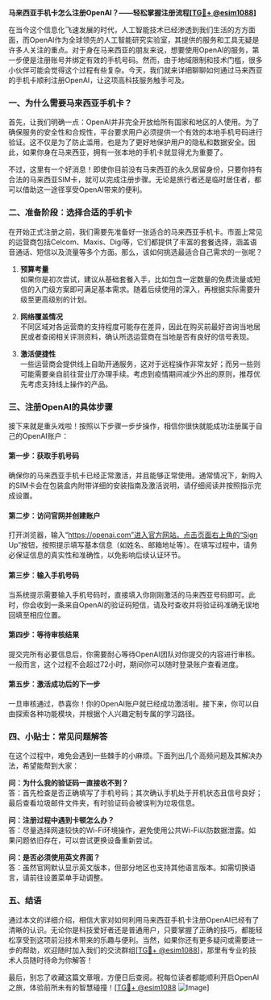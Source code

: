 **马来西亚手机卡怎么注册OpenAI？——轻松掌握注册流程[[TG💪+ @esim1088](https://t.me/s/esim1088)]**

在当今这个信息化飞速发展的时代，人工智能技术已经渗透到我们生活的方方面面，而OpenAI作为全球领先的人工智能研究实验室，其提供的服务和工具无疑是许多人关注的重点。对于身在马来西亚的朋友来说，想要使用OpenAI的服务，第一步便是注册账号并绑定有效的手机号码。然而，由于地域限制和技术门槛，很多小伙伴可能会觉得这个过程有些复杂。今天，我们就来详细聊聊如何通过马来西亚的手机卡顺利注册OpenAI，让这项高科技服务触手可及。

### **一、为什么需要马来西亚手机卡？**

首先，让我们明确一点：OpenAI并非完全开放给所有国家和地区的人使用。为了确保服务的安全性和合规性，平台要求用户必须提供一个有效的本地手机号码进行验证。这不仅是为了防止滥用，也是为了更好地保护用户的隐私和数据安全。因此，如果你身在马来西亚，拥有一张本地的手机卡就显得尤为重要了。

不过，这里有一个好消息！即使你目前没有马来西亚的永久居留身份，只要你持有合法的马来西亚SIM卡，就可以完成注册步骤。无论是旅行者还是临时居住者，都可以借助这一途径享受OpenAI带来的便利。

### **二、准备阶段：选择合适的手机卡**

在开始正式注册之前，我们需要先准备好一张适合的马来西亚手机卡。市面上常见的运营商包括Celcom、Maxis、Digi等，它们都提供了丰富的套餐选择，涵盖语音通话、短信以及流量等多个方面。那么，该如何挑选最适合自己需求的一张呢？

1. **预算考量**  
   如果你是初次尝试，建议从基础套餐入手，比如包含一定数量的免费流量或短信的入门级方案即可满足基本需求。随着后续使用的深入，再根据实际需要升级至更高级别的计划。

2. **网络覆盖情况**  
   不同区域对各运营商的支持程度可能存在差异，因此在购买前最好咨询当地居民或者查阅相关评测资料，确认所选运营商在当地是否有良好的信号表现。

3. **激活便捷性**  
   一些运营商会提供线上自助开通服务，这对于远程操作非常友好；而另一些则可能需要亲自前往营业厅办理手续。考虑到疫情期间减少外出的原则，推荐优先考虑支持线上操作的产品。

### **三、注册OpenAI的具体步骤**

接下来就是重头戏啦！按照以下步骤一步步操作，相信你很快就能成功注册属于自己的OpenAI账户：

#### **第一步：获取手机号码**
确保你的马来西亚手机卡已经正常激活，并且能够正常使用。通常情况下，新购入的SIM卡会在包装盒内附带详细的安装指南及激活说明，请仔细阅读并按照指示完成设置。

#### **第二步：访问官网并创建账户**
打开浏览器，输入“https://openai.com”进入官方网站。点击页面右上角的“Sign Up”按钮，按照提示填写基本信息（如姓名、邮箱地址等）。在填写过程中，请务必保证信息的真实性和准确性，以免影响后续认证环节。

#### **第三步：输入手机号码**
当系统提示需要输入手机号码时，直接填入你刚刚激活的马来西亚号码即可。此时，你会收到一条来自OpenAI的验证码短信，请及时查收并将验证码准确无误地回填至相应位置。

#### **第四步：等待审核结果**
提交完所有必要信息后，你需要耐心等待OpenAI团队对你提交的内容进行审核。一般而言，这个过程不会超过72小时，期间你可以随时登录账户查看进度。

#### **第五步：激活成功后的下一步**
一旦审核通过，恭喜你！你的OpenAI账户就已经成功激活啦。接下来，你可以自由探索各种功能模块，并根据个人兴趣定制专属的学习路径。

### **四、小贴士：常见问题解答**

在这个过程中，难免会遇到一些棘手的小麻烦。下面列出几个高频问题及其解决办法，希望能帮到大家：

**问：为什么我的验证码一直接收不到？**  
答：首先检查是否正确填写了手机号码；其次确认手机处于开机状态且信号良好；最后查看垃圾邮件文件夹，有时验证码会被误判为垃圾信息。

**问：注册过程中遇到卡顿怎么办？**  
答：尽量选择网速较快的Wi-Fi环境操作，避免使用公共Wi-Fi以防数据泄露。如果问题依旧存在，可以尝试更换设备重新尝试。

**问：是否必须使用英文界面？**  
答：虽然官网默认显示英文版本，但部分地区也支持其他语言版本。如需切换语言，请前往设置菜单手动调整。

### **五、结语**

通过本文的详细介绍，相信大家对如何利用马来西亚手机卡注册OpenAI已经有了清晰的认识。无论你是科技爱好者还是普通用户，只要掌握了正确的技巧，都能轻松享受到这项前沿技术带来的乐趣与便利。当然，如果你还有更多疑问或需要进一步的帮助，欢迎随时加入我们的交流群组[[TG💪+ @esim1088](https://t.me/s/esim1088)]，那里有专业的技术人员随时待命为你解答！

最后，别忘了收藏这篇文章哦，方便日后查阅。祝每位读者都能顺利开启OpenAI之旅，体验前所未有的智慧碰撞！[[TG💪+ @esim1088](https://t.me/s/esim1088) ![Image](https://i.postimg.cc/4NQfJmqS/Snipaste-2025-05-13-00-14-12.png)]